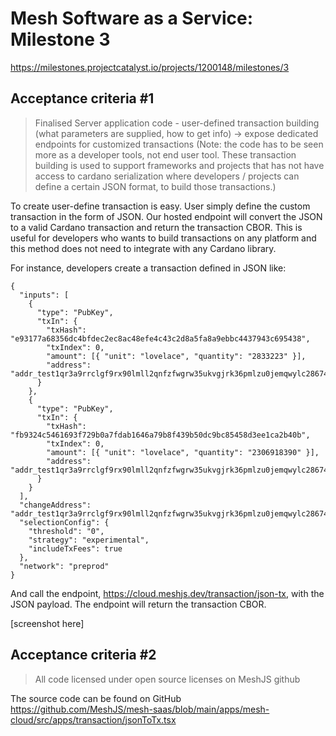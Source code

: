 # Mesh Software as a Service: Milestone 3
https://milestones.projectcatalyst.io/projects/1200148/milestones/3

## Acceptance criteria #1

> Finalised Server application code - user-defined transaction building (what parameters are supplied, how to get info) -> expose dedicated endpoints for customized transactions (Note: the code has to be seen more as a developer tools, not end user tool. These transaction building is used to support frameworks and projects that has not have access to cardano serialization where developers / projects can define a certain JSON format, to build those transactions.)

To create user-define transaction is easy. User simply define the custom transaction in the form of JSON. Our hosted endpoint will convert the JSON to a valid Cardano transaction and return the transaction CBOR. This is useful for developers who wants to build transactions on any platform and this method does not need to integrate with any Cardano library.

For instance, developers create a transaction defined in JSON like:
```
{
  "inputs": [
    {
      "type": "PubKey",
      "txIn": {
        "txHash": "e93177a68356dc4bfdec2ec8ac48efe4c43c2d8a5fa8a9ebbc4437943c695438",
        "txIndex": 0,
        "amount": [{ "unit": "lovelace", "quantity": "2833223" }],
        "address": "addr_test1qr3a9rrclgf9rx90lmll2qnfzfwgrw35ukvgjrk36pmlzu0jemqwylc286744g0tnqkrvu0dkl8r48k0upkfmg7mncpqf0672w"
      }
    },
    {
      "type": "PubKey",
      "txIn": {
        "txHash": "fb9324c5461693f729b0a7fdab1646a79b8f439b50dc9bc85458d3ee1ca2b40b",
        "txIndex": 0,
        "amount": [{ "unit": "lovelace", "quantity": "2306918390" }],
        "address": "addr_test1qr3a9rrclgf9rx90lmll2qnfzfwgrw35ukvgjrk36pmlzu0jemqwylc286744g0tnqkrvu0dkl8r48k0upkfmg7mncpqf0672w"
      }
    }
  ],
  "changeAddress": "addr_test1qr3a9rrclgf9rx90lmll2qnfzfwgrw35ukvgjrk36pmlzu0jemqwylc286744g0tnqkrvu0dkl8r48k0upkfmg7mncpqf0672w",
  "selectionConfig": {
    "threshold": "0",
    "strategy": "experimental",
    "includeTxFees": true
  },
  "network": "preprod"
}
```

And call the endpoint, https://cloud.meshjs.dev/transaction/json-tx, with the JSON payload. The endpoint will return the transaction CBOR.

[screenshot here]

## Acceptance criteria #2

> All code licensed under open source licenses on MeshJS github 

The source code can be found on GitHub https://github.com/MeshJS/mesh-saas/blob/main/apps/mesh-cloud/src/apps/transaction/jsonToTx.tsx
